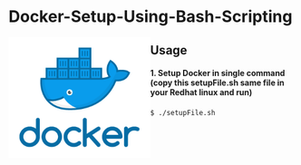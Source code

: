 # Docker-Setup-Using-Bash-Scripting

<p>
  <img width="250" align='left' src="https://github.com/dineshcode97/Docker-Setup-Using-Bash-Scripting/blob/main/images/docker.png">
</p>

## Usage

#### 1. Setup Docker in single command (copy this setupFile.sh same file in your Redhat linux and run)
```bash
$ ./setupFile.sh
```
